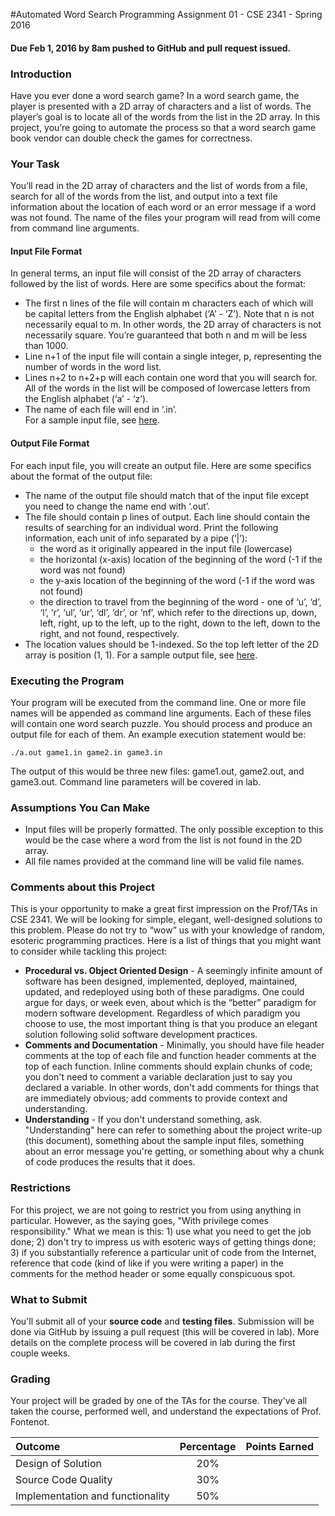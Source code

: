 #Automated Word Search
Programming Assignment 01 - CSE 2341 - Spring 2016

#### Due Feb 1, 2016 by 8am pushed to GitHub and pull request issued.

### Introduction
Have you ever done a word search game?  In a word search game, the player is presented with a 2D array of characters and a list of words.  The player’s goal is to locate all of the words from the list in the 2D array.  In this project, you’re going to automate the process so that a word search game book vendor can double check the games for correctness.

### Your Task
You’ll read in the 2D array of characters and the list of words from a file, search for all of the words from the list, and output into a text file information about the location of each word or an error message if a word was not found.  The name of the files your program will read from will come from command line arguments.

#### Input File Format
In general terms, an input file will consist of the 2D array of characters followed by the list of words. Here are some specifics about the format:

* The first n lines of the file will contain m characters each of which will be capital letters from the English alphabet (‘A’ - ‘Z’).  Note that n is not necessarily equal to m. In other words, the 2D array of characters is not necessarily square.  You’re guaranteed that both n and m will be less than 1000.
* Line n+1 of the input file will contain a single integer, p, representing the number of words in the word list.
* Lines n+2 to n+2+p will each contain one word that you will search for.  All of the words in the list will be composed of lowercase letters from the English alphabet (‘a’ - ‘z’).
* The name of each file will end in ‘.in’.   
	For a sample input file, see [here](test1.in).

#### Output File Format
For each input file, you will create an output file.  Here are some specifics about the format of the output file:

* The name of the output file should match that of the input file except you need to change the name end with ‘.out’.
* The file should contain p lines of output.  Each line should contain the results of searching for an individual word.  Print the following information, each unit of info separated by a pipe (‘|’):
	* the word as it originally appeared in the input file (lowercase)
	* the horizontal (x-axis) location of the beginning of the word (-1 if the word was not found)
	* the y-axis location of the beginning of the word (-1 if the word was not found)
	* the direction to travel from the beginning of the word -  one of ‘u’, ‘d’, ‘l’, ‘r’, ‘ul’, ‘ur’, ‘dl’, ‘dr’, or ‘nf’, which refer to the directions up, down, left, right, up to the left, up to the right, down to the left, down to the right, and not found, respectively.
* The location values should be 1-indexed.  So the top left letter of the 2D array is position (1, 1).
For a sample output file, see [here](test1.out).

### Executing the Program
Your program will be executed from the command line.  One or more file names will be appended as command line arguments.  Each of these files will contain one word search puzzle.  You should process and produce an output file for each of them.  An example execution statement would be:

	./a.out game1.in game2.in game3.in

The output of this would be three new files: game1.out, game2.out, and game3.out.  Command line parameters will be covered in lab.  

### Assumptions You Can Make
* Input files will be properly formatted.  The only possible exception to this would be the case where a word from the list is not found in the 2D array.
* All file names provided at the command line will be valid file names.

### Comments about this Project
This is your opportunity to make a great first impression on the Prof/TAs in CSE 2341. We will be looking for simple, elegant, well-designed solutions to this problem. Please do not try to “wow” us with your knowledge of random, esoteric programming practices. Here is a list of things that you might want to consider while tackling this project:

* **Procedural vs. Object Oriented Design** - A seemingly infinite amount of software has been designed, implemented, deployed, maintained, updated, and redeployed using both of these paradigms. One could argue for days, or week even, about which is the “better” paradigm for modern software development. Regardless of which paradigm you choose to use, the most important thing is that you produce an elegant solution following solid software development practices.
* **Comments and Documentation** - Minimally, you should have file header comments at the top of each file and function header comments at the top of each function.  Inline comments should explain chunks of code; you don't need to comment a variable declaration just to say you declared a variable.  In other words, don't add comments for things that are immediately obvious; add comments to provide context and understanding.
* **Understanding** - If you don't understand something, ask.  "Understanding" here can refer to something about the project write-up (this document), something about the sample input files, something about an error message you're getting, or something about why a chunk of code produces the results that it does.  

### Restrictions
For this project, we are not going to restrict you from using anything in particular.  However, as the saying goes, "With privilege comes responsibility."  What we mean is this: 1) use what you need to get the job done; 2) don't try to impress us with esoteric ways of getting things done; 3) if you substantially reference a particular unit of code from the Internet, reference that code (kind of like if you were writing a paper) in the comments for the method header or some equally conspicuous spot.

### What to Submit
You'll submit all of your **source code** and **testing files**. Submission will be done via GitHub by issuing a pull request (this will be covered in lab).  More details on the complete process will be covered in lab during the first couple weeks.

### Grading
Your project will be graded by one of the TAs for the course.  They've all taken the course, performed well, and understand the expectations of Prof. Fontenot.  

|Outcome                  		 	| Percentage | Points Earned |
|:------------------------			|:----------:|---------------|
|Design of Solution       			| 20%        |               |
|Source Code Quality      			| 30%        |               |
|Implementation and functionality 	| 50% 		 |         		 |
